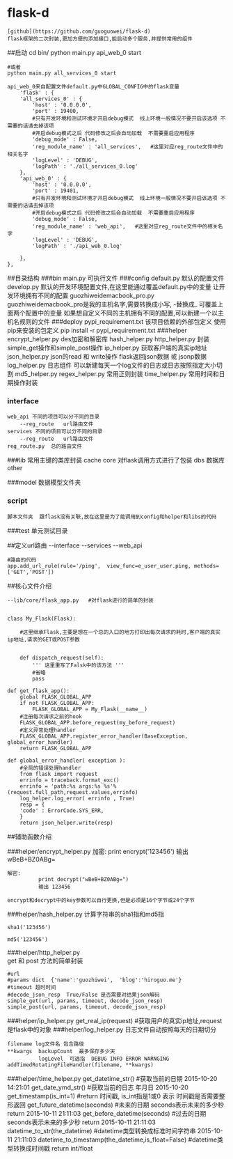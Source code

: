 # flask-d
    [github](https://github.com/guoguowei/flask-d)
	flask框架的二次封装,更加方便的添加接口,能启动多个服务,并提供常用的组件
	
##启动
	cd bin/
	python main.py api_web_0 start
	
	#或者
	python main.py all_services_0 start
	
	api_web_0来自配置文件default.py中GLOBAL_CONFIG中的flask变量
	    'flask' : {
        'all_services_0' : {
            'host' : '0.0.0.0',
            'port' : 19400,
            #只有开发环境和测试环境才开启debug模式  线上环境一般情况不要开启该选项 不需要的话请去掉该项
            #开启debug模式之后 代码修改之后会自动加载  不需要重启应用程序
            'debug_mode' : False,
            'reg_module_name' : 'all_services',   #这里对应reg_route文件中的相关名字
            'logLevel' : 'DEBUG',
            'logPath' : './all_services_0.log'
        },
        'api_web_0' : {
            'host' : '0.0.0.0',
            'port' : 19401,  
            #只有开发环境和测试环境才开启debug模式  线上环境一般情况不要开启该选项 不需要的话请去掉该项
            #开启debug模式之后 代码修改之后会自动加载  不需要重启应用程序
            'debug_mode' : False,
            'reg_module_name' : 'web_api',   #这里对应reg_route文件中的相关名字
            'logLevel' : 'DEBUG',
            'logPath' : './api_web_0.log'

        },
    },
    

##目录结构
###bin
    main.py   可执行文件
###config
    default.py 默认的配置文件
    develop.py 默认的开发环境配置文件,在这里能通过覆盖default.py中的变量 让开发环境拥有不同的配置
    guozhiweidemacbook_pro.py  guozhiweidemacbook_pro是我的主机名字,需要转换成小写, -替换成_ 可覆盖上面两个配置中的变量
                               如果想自定义不同的主机拥有不同的配置,可以新建一个以主机名规则的文件
###deploy
    pypi_requirement.txt  该项目依赖的外部包定义 使用pip来安装的包定义
                          pip install -r pypi_requirement.txt
###helper
    encrypt_helper.py  des加密和解密库
    hash_helper.py
    http_helper.py     封装simple_get操作和simple_post操作
    ip_helper.py       获取客户端的真实ip地址
    json_helper.py     json的read 和 write操作
                       flask返回json数据 或 jsonp数据
    log_helper.py      日志组件  可以新建每天一个log文件的日志或日志按照指定大小切割
    md5_helper.py
    regex_helper.py    常用正则封装
    time_helper.py     常用时间和日期操作封装

### interface
    web_api 不同的项目可以分不同的目录
        --reg_route   url路由文件
    services 不同的项目可以分不同的目录
        --reg_route   url路由文件
    reg_route.py  总的路由文件
    
###lib
    常用主键的类库封装
    cache
    core 对flask调用方式进行了包装
    dbs 数据库
    other
    
###model
	数据模型文件夹
### script
	脚本文件夹  跟flask没有关联,放在这里是为了能调用到config和helper和libs的代码
###test
    单元测试目录
    
    
##定义url路由
--interface
	--services
	--web_api
	
	#路由的代码
	app.add_url_rule(rule='/ping',  view_func=e_user_user.ping, methods=['GET','POST'])
	
##核心文件介绍

	--lib/core/flask_app.py   #对flask进行的简单的封装

	
	class My_Flask(Flask):
	
		#这里继承Flask,主要是想在一个总的入口的地方打印出每次请求的耗时,客户端的真实ip地址,请求的GET或POST参数
		
		
		def dispatch_request(self):
			''' 这里重写了Falsk中的该方法 '''
			#省略
			pass

	def get_flask_app():
    	global FLASK_GLOBAL_APP
    	if not FLASK_GLOBAL_APP:
        	FLASK_GLOBAL_APP = My_Flask(__name__)
		#注册每次请求之前的hook
    	FLASK_GLOBAL_APP.before_request(my_before_request)
    	#定义异常处理handler
    	FLASK_GLOBAL_APP.register_error_handler(BaseException, global_error_handler)
    	return FLASK_GLOBAL_APP			
    	
    def global_error_handler( exception ):
        #全局的错误处理handler
    	from flask import request
    	errinfo = traceback.format_exc()
    	errinfo = 'path:%s args:%s %s'%(request.full_path,request.values,errinfo)
    	log_helper.log_error( errinfo , True)
    	resp = {
        'code' : ErrorCode.SYS_ERR,
    	}
    	return json_helper.write(resp)
    	
##辅助函数介绍

###helper/encrypt_helper.py
	加密:
              print encrypt('123456')
              输出  wBeB+BZ0ABg=

    解密:
              print decrypt("wBeB+BZ0ABg=")
              输出 123456

    encrypt和decrypt中的key参数可以自行更换,但是必须是16个字节或24个字节
###helper/hash_helper.py
	计算字符串的sha1指和md5指
    
    sha1('123456')
    
    md5('123456')
###helper/http_helper.py    
	get 和 post 方法的简单封装

    #url
    #params dict  {'name':'guozhiwei',  'blog':'hiroguo.me'}
    #timeout 超时时间
    #decode_json_resp  True/False 是否需要对结果json解码
    simple_get(url, params, timeout, decode_json_resp)
    simple_post(url, params, timeout, decode_json_resp)
###helper/ip_helper.py
	get_real_ip(request)   #获取用户的真实ip地址,request是flask中的对象
###helper/log_helper.py
    日志文件自动按照每天的日期切分
    
    filename log文件名 包含路径
    **kwargs  backupCount  最多保存多少天
              logLevel  可选指  DEBUG INFO ERROR WARNGING  
    addTimedRotatingFileHandler(filename, **kwargs)

###helper/time_helper.py
	get_datetime_str()  #获取当前的日期 2015-10-20 14:21:01
	get_date_ymd_str()  #获取当前的日志 年月日 2015-10-20
	get_timestamp(is_int=1)  #return 时间戳, is_int指是1或0 表示 时间戳是否需要整形返回
	get_future_datetime(seconds) #未来的日期 seconds表示未来的多少秒 return 2015-10-11 21:11:03
	get_before_datetime(seconds) #过去的日期 seconds表示未来的多少秒 return 2015-10-11 21:11:03
	datetime_to_str(the_datetime) #datetime类型转换成标准时间字符串 2015-10-11 21:11:03
	datetime_to_timestamp(the_datetime,is_float=False) #datetime类型转换成时间戳 return int/float
	
         
         

	

	
    
   
                   
